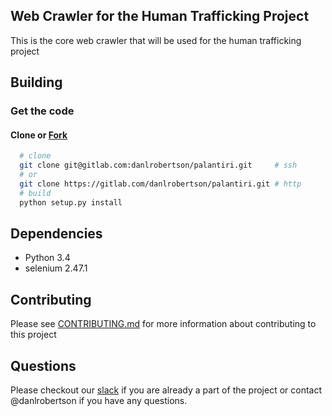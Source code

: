 ## Web Crawler for the Human Trafficking Project

This is the core web crawler that will be used for the human trafficking project

## Building

### Get the code

#### Clone or [Fork](http://doc.gitlab.com/ee/workflow/forking_workflow.html)

```bash
  # clone
  git clone git@gitlab.com:danlrobertson/palantiri.git     # ssh
  # or
  git clone https://gitlab.com/danlrobertson/palantiri.git # http
  # build
  python setup.py install
```

## Dependencies

- Python 3.4
- selenium 2.47.1

## Contributing

Please see [CONTRIBUTING.md](CONTRIBUTING.md) for more information about contributing to this project

## Questions

Please checkout our [slack](https://atl-data-scientists.slack.com) if you are already a part of the project or contact @danlrobertson if you have any questions.
